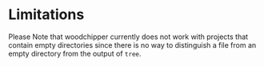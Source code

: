 # Limitations
Please Note that woodchipper currently does not work with projects that contain empty directories since there is no way to distinguish a file from an empty directory from the output of `tree`.
